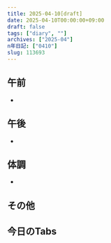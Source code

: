```yaml
---
title: 2025-04-10[draft]
date: 2025-04-10T00:00:00+09:00
draft: false
tags: ["diary", ""]
archives: ["2025-04"]
n年日記: ["0410"]
slug: 113693
---
```

## 午前
- 
## 午後
- 
## 体調
- 
## その他
## 今日のTabs